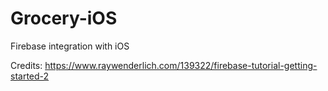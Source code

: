 # Grocery-iOS

Firebase integration with iOS

Credits: https://www.raywenderlich.com/139322/firebase-tutorial-getting-started-2
